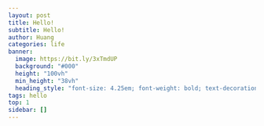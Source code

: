 ```yaml
---
layout: post
title: Hello!
subtitle: Hello!
author: Huang
categories: life
banner:
  image: https://bit.ly/3xTmdUP
  background: "#000"
  height: "100vh"
  min_height: "38vh"
  heading_style: "font-size: 4.25em; font-weight: bold; text-decoration: underline"
tags: hello
top: 1
sidebar: []
---
```

